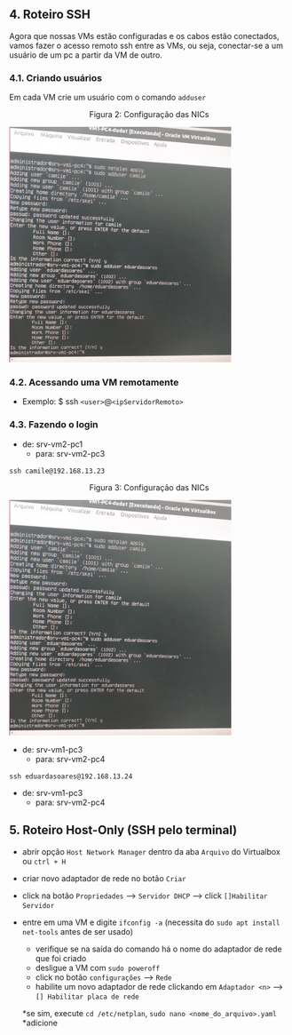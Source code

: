 ## 4. Roteiro SSH

Agora que nossas VMs estão configuradas e os cabos estão conectados, vamos fazer o acesso remoto ssh entre as VMs, ou seja, conectar-se a um usuário de um pc a partir da VM de outro.

### 4.1. Criando usuários

Em cada VM crie um usuário com o comando ``adduser``

<p><center> Figura 2: Configuração das NICs</center></p>   
   <img src="figures/adduser.jpg" alt=""
    title="Figura 2: Login-Admin" width="400" height="auto"/>

### 4.2. Acessando uma VM remotamente

* Exemplo: $ ssh ``<user>``@``<ipServidorRemoto>``

### 4.3. Fazendo o login 


* de: srv-vm2-pc1
   * para: srv-vm2-pc3

```shell
ssh camile@192.168.13.23
```

<p><center> Figura 3: Configuração das NICs</center></p>   
   <img src="figures/adduser.jpg" alt=""
    title="Figura 3: Login-Admin" width="400" height="auto"/>

* de: srv-vm1-pc3
   * para: srv-vm2-pc4

```shell
ssh eduardasoares@192.168.13.24
```

* de: srv-vm1-pc3
   * para: srv-vm2-pc4

## 5. Roteiro Host-Only (SSH pelo terminal)

* abrir opção ``Host Network Manager`` dentro da aba ``Arquivo`` do Virtualbox ou ``ctrl + H``
* criar novo adaptador de rede no botão ``Criar``
* click na botão ``Propriedades`` --> ``Servidor DHCP`` --> click ``[]Habilitar Servidor``
* entre em uma VM e digite ``ifconfig -a`` (necessita do ``sudo apt install net-tools`` antes de ser usado)
   * verifique se na saída do comando há o nome do adaptador de rede que foi criado
   * desligue a VM com ``sudo poweroff``
   * click no botão ``configurações`` --> ``Rede``
   * habilite um novo adaptador de rede clickando em ``Adaptador <n>`` --> ``[] Habilitar placa de rede``
   
   *se sim, execute ``cd /etc/netplan``, ``sudo nano <nome_do_arquivo>.yaml``
      *adicione
   

